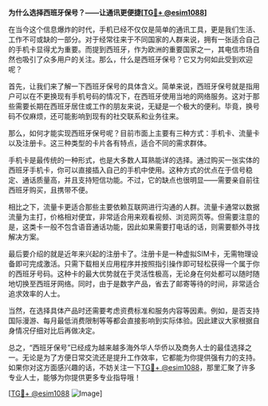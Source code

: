 **为什么选择西班牙保号？——让通讯更便捷[[TG💪+ @esim1088](https://t.me/s/esim1088)]**

在当今这个信息爆炸的时代，手机已经不仅仅是简单的通讯工具，更是我们生活、工作不可或缺的一部分。对于经常往来于不同国家的人群来说，拥有一张适合自己的手机卡显得尤为重要。而提到西班牙，作为欧洲的重要国家之一，其电信市场自然也吸引了众多用户的关注。那么，什么是西班牙保号？它又为何如此受到欢迎呢？

首先，让我们来了解一下西班牙保号的具体含义。简单来说，西班牙保号就是指用户可以在不更换现有手机号码的情况下，在西班牙使用当地的网络服务。这对于那些需要长期在西班牙居住或工作的朋友来说，无疑是一个极大的便利。毕竟，换号码不仅麻烦，还可能影响到现有的社交联系和业务往来。

那么，如何才能实现西班牙保号呢？目前市面上主要有三种方式：手机卡、流量卡以及注册卡。这三种类型的卡片各有特点，适合不同的需求群体。

手机卡是最传统的一种形式，也是大多数人耳熟能详的选择。通过购买一张实体的西班牙手机卡，你可以直接插入自己的手机中使用。这种方式的优点在于信号稳定、通话质量高，并且支持短信功能。不过，它的缺点也很明显——需要亲自前往西班牙购买，且携带不便。

相比之下，流量卡更适合那些主要依赖互联网进行沟通的人群。流量卡通常以数据流量为主打，价格相对便宜，非常适合用来观看视频、浏览网页等。但需要注意的是，这类卡一般不包含语音通话功能，因此如果需要打电话的话，则需要额外寻找解决方案。

最后要介绍的就是近年来兴起的注册卡了。注册卡是一种虚拟SIM卡，无需物理设备即可完成激活。只需下载相关应用程序并按照指引操作即可轻松获得一个属于你的西班牙号码。这种卡的最大优势就在于灵活性极高，无论身在何处都可以随时随地切换至西班牙网络。同时，由于是数字产品，省去了邮寄等待的时间，非常适合追求效率的人士。

当然，在选择具体产品时还需要考虑资费标准和服务内容等因素。例如，是否支持国际漫游、每月最低消费限制等等都会直接影响到实际体验。因此建议大家根据自身情况仔细对比后再做决定。

总之，“西班牙保号”已经成为越来越多海外华人华侨以及商务人士的最佳选择之一。无论是为了方便日常交流还是提升工作效率，它都能为你提供强有力的支持。如果你对这方面感兴趣的话，不妨关注一下[TG💪+ @esim1088](https://t.me/s/esim1088)，那里汇聚了许多专业人士，能够为你提供更多专业指导哦！

[[TG💪+ @esim1088](https://t.me/s/esim1088) ![Image](https://i.postimg.cc/4NQfJmqS/Snipaste-2025-05-13-00-14-12.png)]